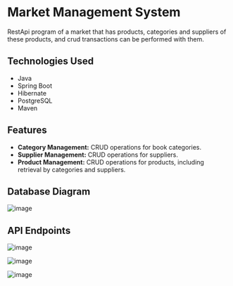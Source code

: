 # Market Management System

RestApi program of a market that has products, categories and suppliers of these products, and crud transactions can be performed with them.

## Technologies Used

- Java
- Spring Boot
- Hibernate
- PostgreSQL
- Maven

## Features

- **Category Management:** CRUD operations for book categories.
- **Supplier Management:** CRUD operations for suppliers.
- **Product Management:** CRUD operations for products, including retrieval by categories and suppliers.

## Database Diagram

![image](https://github.com/user-attachments/assets/19a31da4-21ed-4b0f-9ace-4f91771e35e2)

## API Endpoints

![image](https://github.com/user-attachments/assets/f5b20992-b11f-40b5-9a1c-4226f160206f)



![image](https://github.com/user-attachments/assets/a09996af-136f-43b6-9398-ed515937eb35)



![image](https://github.com/user-attachments/assets/9ec8291b-06ce-45ad-b267-b4562899cfe6)
